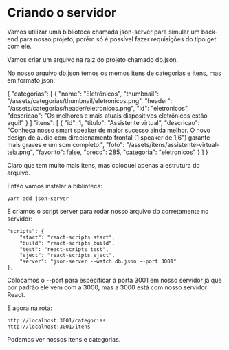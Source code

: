 # Criando o servidor

Vamos utilizar uma biblioteca chamada json-server para simular um back-end para nosso projeto, porém só é possível fazer requisições do tipo get com ele.

Vamos criar um arquivo na raiz do projeto chamado db.json. 

No nosso arquivo db.json temos os memos itens de categorias e itens, mas em formato json:

{
    "categorias": [
      {
        "nome": "Eletrônicos",
        "thumbnail": "/assets/categorias/thumbnail/eletronicos.png",
        "header": "/assets/categorias/header/eletronicos.png",
        "id": "eletronicos",
        "descricao": "Os melhores e mais atuais dispositivos eletrônicos estão aqui!"
      }
    ]
    "itens": [
      {
        "id": 1,
        "titulo": "Assistente virtual",
        "descricao": "Conheça nosso smart speaker de maior sucesso ainda melhor. O novo design de áudio com direcionamento frontal (1 speaker de 1,6\") garante mais graves e um som completo.",
        "foto": "/assets/itens/assistente-virtual-tela.png",
        "favorito": false,
        "preco": 285,
        "categoria": "eletronicos"
      }
    ]
}

Claro que tem muito mais itens, mas coloquei apenas a estrutura do arquivo.

Então vamos instalar a biblioteca:

    yarn add json-server

E criamos o script server para rodar nosso arquivo db corretamente no servidor:

    "scripts": {
        "start": "react-scripts start",
        "build": "react-scripts build",
        "test": "react-scripts test",
        "eject": "react-scripts eject",
        "server": "json-server --watch db.json --port 3001"
    },

Colocamos o --port para especificar a porta 3001 em nosso servidor já que por padrão ele vem com a 3000, mas a 3000 está com nosso servidor React.

E agora na rota:

    http://localhost:3001/categorias
    http://localhost:3001/itens

Podemos ver nossos itens e categorias.